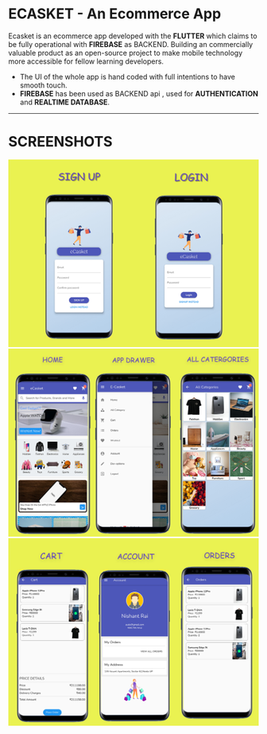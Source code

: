 # ECASKET - An Ecommerce App

Ecasket is an ecommerce app developed with the **FLUTTER** which claims to be fully operational with **FIREBASE** as BACKEND. Building an commercially valuable product as an open-source project to make mobile technology more accessible for fellow learning developers.

- The UI of the whole app is hand coded with full intentions to have smooth touch.
- **FIREBASE** has been used as BACKEND api , used for **AUTHENTICATION** and **REALTIME DATABASE**.

***

# SCREENSHOTS

![screenshots](https://github.com/nishantrai727/ECASKET/blob/main/screenshots/first.jpg)
![screenshots](https://github.com/nishantrai727/ECASKET/blob/main/screenshots/second.jpg)
![screenshots](https://github.com/nishantrai727/ECASKET/blob/main/screenshots/third.jpg)

